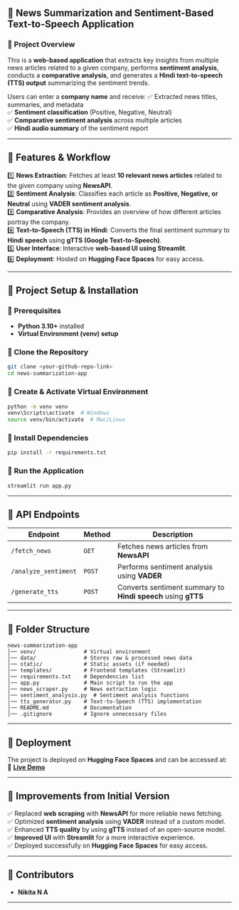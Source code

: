 ## **📰 News Summarization and Sentiment-Based Text-to-Speech Application**

### **🔹 Project Overview**
This is a **web-based application** that extracts key insights from multiple news articles related to a given company, performs **sentiment analysis**, conducts a **comparative analysis**, and generates a **Hindi text-to-speech (TTS) output** summarizing the sentiment trends.  

Users can enter a **company name** and receive:
✅ Extracted news titles, summaries, and metadata  
✅ **Sentiment classification** (Positive, Negative, Neutral)  
✅ **Comparative sentiment analysis** across multiple articles  
✅ **Hindi audio summary** of the sentiment report  

---

## **🔹 Features & Workflow**
1️⃣ **News Extraction**: Fetches at least **10 relevant news articles** related to the given company using **NewsAPI**.  
2️⃣ **Sentiment Analysis**: Classifies each article as **Positive, Negative, or Neutral** using **VADER sentiment analysis**.  
3️⃣ **Comparative Analysis**: Provides an overview of how different articles portray the company.  
4️⃣ **Text-to-Speech (TTS) in Hindi**: Converts the final sentiment summary to **Hindi speech** using **gTTS (Google Text-to-Speech)**.  
5️⃣ **User Interface**: Interactive **web-based UI using Streamlit**.  
6️⃣ **Deployment**: Hosted on **Hugging Face Spaces** for easy access.  

---

## **🔹 Project Setup & Installation**
### **📌 Prerequisites**
- **Python 3.10+** installed  
- **Virtual Environment (venv) setup**  

### **📌 Clone the Repository**
```sh
git clone <your-github-repo-link>
cd news-summarization-app
```

### **📌 Create & Activate Virtual Environment**
```sh
python -m venv venv
venv\Scripts\activate  # Windows
source venv/bin/activate  # Mac/Linux
```

### **📌 Install Dependencies**
```sh
pip install -r requirements.txt
```

### **📌 Run the Application**
```sh
streamlit run app.py
```

---

## **🔹 API Endpoints**
| **Endpoint**         | **Method** | **Description** |
|----------------------|------------|----------------|
| `/fetch_news`       | `GET`       | Fetches news articles from **NewsAPI** |
| `/analyze_sentiment` | `POST`      | Performs sentiment analysis using **VADER** |
| `/generate_tts`      | `POST`      | Converts sentiment summary to **Hindi speech** using **gTTS** |

---

## **🔹 Folder Structure**
```
news-summarization-app
│── venv/               # Virtual environment
│── data/               # Stores raw & processed news data
│── static/             # Static assets (if needed)
│── templates/          # Frontend templates (Streamlit)
│── requirements.txt    # Dependencies list
│── app.py              # Main script to run the app
│── news_scraper.py     # News extraction logic
│── sentiment_analysis.py  # Sentiment analysis functions
│── tts_generator.py    # Text-to-Speech (TTS) implementation
│── README.md           # Documentation
│── .gitignore          # Ignore unnecessary files
```

---

## **🔹 Deployment**
The project is deployed on **Hugging Face Spaces** and can be accessed at:  
🔗 **[Live Demo](<your-huggingface-spaces-link>)**

---

## **🔹 Improvements from Initial Version**
✅ Replaced **web scraping** with **NewsAPI** for more reliable news fetching.  
✅ Optimized **sentiment analysis** using **VADER** instead of a custom model.  
✅ Enhanced **TTS quality** by using **gTTS** instead of an open-source model.  
✅ **Improved UI** with **Streamlit** for a more interactive experience.  
✅ Deployed successfully on **Hugging Face Spaces** for easy access.  

---

## **🔹 Contributors**
- **Nikita N A**

---

